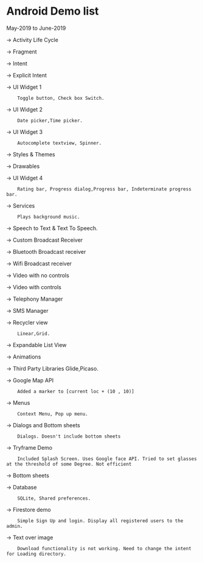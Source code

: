 # Android Demo list

May-2019 to June-2019

-> Activity Life Cycle

-> Fragment

-> Intent

-> Explicit Intent

-> UI Widget 1  

		Toggle button, Check box Switch.
	
-> UI Widget 2  

		Date picker,Time picker.
	
-> UI Widget 3  

		Autocomplete textview, Spinner.
	
-> Styles & Themes

-> Drawables

-> UI Widget 4  

		Rating bar, Progress dialog,Progress bar, Indeterminate progress bar.
	
-> Services  

		Plays background music.
	
-> Speech to Text & Text To Speech.

-> Custom Broadcast Receiver

-> Bluetooth Broadcast receiver

-> Wifi Broadcast receiver

-> Video with no controls

-> Video with controls

-> Telephony Manager

-> SMS Manager

-> Recycler view

		Linear,Grid.
	
-> Expandable List View

-> Animations

-> Third Party Libraries 
		Glide,Picaso.
	
-> Google Map API 

		Added a marker to [current loc + (10 , 10)]
	
-> Menus 

		Context Menu, Pop up menu.
	
-> Dialogs and Bottom sheets 

		Dialogs. Doesn't include bottom sheets

-> Tryframe Demo

		Included Splash Screen. Uses Google face API. Tried to set glasses at the threshold of some Degree. Not efficient
	
-> Bottom sheets

-> Database 

		SQLite, Shared preferences.
	
-> Firestore demo 

		Simple Sign Up and login. Display all registered users to the admin.

-> Text over image 

		Download functionality is not working. Need to change the intent for Loading directory.
